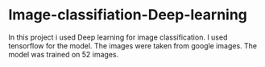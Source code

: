# Image-classifiation-Deep-learning
In this project i used Deep learning for image classification. I used tensorflow for the model. The images were taken from google images. The model was trained on 52 images. 
